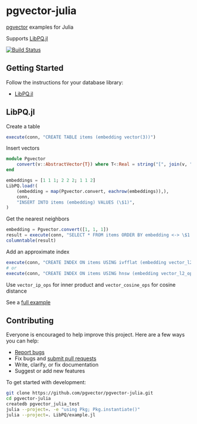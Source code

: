 # pgvector-julia

[pgvector](https://github.com/pgvector/pgvector) examples for Julia

Supports [LibPQ.jl](https://github.com/iamed2/LibPQ.jl)

[![Build Status](https://github.com/pgvector/pgvector-julia/workflows/build/badge.svg?branch=master)](https://github.com/pgvector/pgvector-julia/actions)

## Getting Started

Follow the instructions for your database library:

- [LibPQ.jl](#libpqjl)

## LibPQ.jl

Create a table

```julia
execute(conn, "CREATE TABLE items (embedding vector(3))")
```

Insert vectors

```julia
module Pgvector
    convert(v::AbstractVector{T}) where T<:Real = string("[", join(v, ","), "]")
end

embeddings = [1 1 1; 2 2 2; 1 1 2]
LibPQ.load!(
    (embedding = map(Pgvector.convert, eachrow(embeddings)),),
    conn,
    "INSERT INTO items (embedding) VALUES (\$1)",
)
```

Get the nearest neighbors

```julia
embedding = Pgvector.convert([1, 1, 1])
result = execute(conn, "SELECT * FROM items ORDER BY embedding <-> \$1 LIMIT 5", [embedding])
columntable(result)
```

Add an approximate index

```julia
execute(conn, "CREATE INDEX ON items USING ivfflat (embedding vector_l2_ops) WITH (lists = 100)")
# or
execute(conn, "CREATE INDEX ON items USING hnsw (embedding vector_l2_ops)")
```

Use `vector_ip_ops` for inner product and `vector_cosine_ops` for cosine distance

See a [full example](LibPQ/example.jl)

## Contributing

Everyone is encouraged to help improve this project. Here are a few ways you can help:

- [Report bugs](https://github.com/pgvector/pgvector-julia/issues)
- Fix bugs and [submit pull requests](https://github.com/pgvector/pgvector-julia/pulls)
- Write, clarify, or fix documentation
- Suggest or add new features

To get started with development:

```sh
git clone https://github.com/pgvector/pgvector-julia.git
cd pgvector-julia
createdb pgvector_julia_test
julia --project=. -e "using Pkg; Pkg.instantiate()"
julia --project=. LibPQ/example.jl
```

